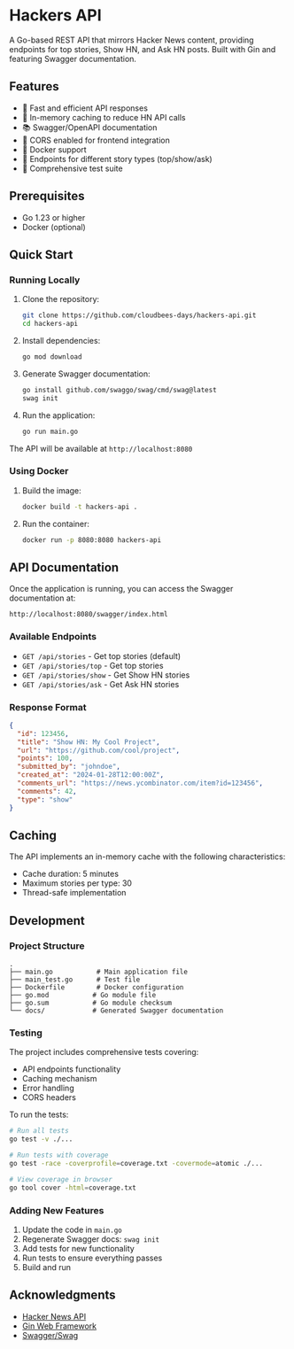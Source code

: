 # Hackers API

A Go-based REST API that mirrors Hacker News content, providing endpoints for top stories, Show HN, and Ask HN posts. Built with Gin and featuring Swagger documentation.

## Features

- 🚀 Fast and efficient API responses
- 💾 In-memory caching to reduce HN API calls
- 📚 Swagger/OpenAPI documentation
- 🔄 CORS enabled for frontend integration
- 🐳 Docker support
- 📱 Endpoints for different story types (top/show/ask)
- 🧪 Comprehensive test suite

## Prerequisites


- Go 1.23 or higher
- Docker (optional)

## Quick Start

### Running Locally

1. Clone the repository:
   ```bash
   git clone https://github.com/cloudbees-days/hackers-api.git
   cd hackers-api
   ```

2. Install dependencies:
   ```bash
   go mod download
   ```

3. Generate Swagger documentation:
   ```bash
   go install github.com/swaggo/swag/cmd/swag@latest
   swag init
   ```

4. Run the application:
   ```bash
   go run main.go
   ```

The API will be available at `http://localhost:8080`

### Using Docker

1. Build the image:
   ```bash
   docker build -t hackers-api .
   ```

2. Run the container:
   ```bash
   docker run -p 8080:8080 hackers-api
   ```

## API Documentation

Once the application is running, you can access the Swagger documentation at:
```
http://localhost:8080/swagger/index.html
```

### Available Endpoints

- `GET /api/stories` - Get top stories (default)
- `GET /api/stories/top` - Get top stories
- `GET /api/stories/show` - Get Show HN stories
- `GET /api/stories/ask` - Get Ask HN stories

### Response Format

```json
{
  "id": 123456,
  "title": "Show HN: My Cool Project",
  "url": "https://github.com/cool/project",
  "points": 100,
  "submitted_by": "johndoe",
  "created_at": "2024-01-28T12:00:00Z",
  "comments_url": "https://news.ycombinator.com/item?id=123456",
  "comments": 42,
  "type": "show"
}
```

## Caching

The API implements an in-memory cache with the following characteristics:
- Cache duration: 5 minutes
- Maximum stories per type: 30
- Thread-safe implementation

## Development

### Project Structure

```
.
├── main.go           # Main application file
├── main_test.go      # Test file
├── Dockerfile        # Docker configuration
├── go.mod           # Go module file
├── go.sum           # Go module checksum
└── docs/            # Generated Swagger documentation
```

### Testing

The project includes comprehensive tests covering:
- API endpoints functionality
- Caching mechanism
- Error handling
- CORS headers

To run the tests:

```bash
# Run all tests
go test -v ./...

# Run tests with coverage
go test -race -coverprofile=coverage.txt -covermode=atomic ./...

# View coverage in browser
go tool cover -html=coverage.txt
```

### Adding New Features

1. Update the code in `main.go`
2. Regenerate Swagger docs: `swag init`
3. Add tests for new functionality
4. Run tests to ensure everything passes
5. Build and run

## Acknowledgments

- [Hacker News API](https://github.com/HackerNews/API)
- [Gin Web Framework](https://github.com/gin-gonic/gin)
- [Swagger/Swag](https://github.com/swaggo/swag)
